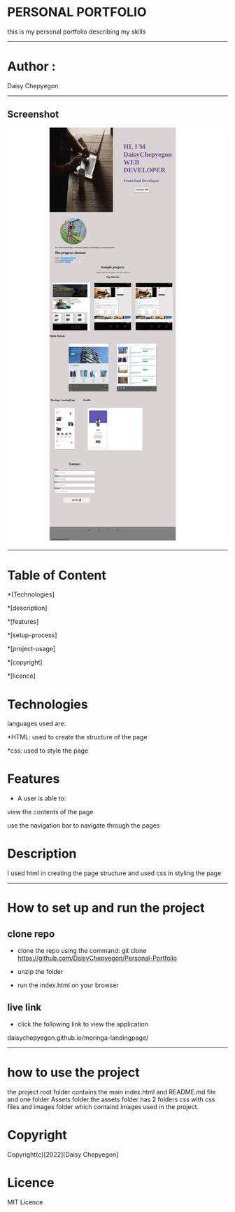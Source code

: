 # PERSONAL PORTFOLIO 

this is my personal portfolio describing my skills

---
# Author : 
Daisy Chepyegon

---

## Screenshot

![image](./Assets/Portfolio.png)


---

# Table of Content
*[Technologies]

*[description]

*[features]

*[setup-process]

*[project-usage]

*[copyright]

*[licence]

# Technologies

languages used are:

*HTML: used to create the structure of the page

*css: used to style the page

# Features

* A user is able to:

view the contents of the page

use the navigation bar to navigate through the pages

# Description

I used html in creating the page structure and used css in styling the page

---
# How to set up and run the project

## clone repo

* clone the repo using the command: git clone 
https://github.com/DaisyChepyegon/Personal-Portfolio

* unzip the folder 

* run the index.html on your browser

## live link

* click the following link to view the application

daisychepyegon.github.io/moringa-landingpage/

---

# how to use the project

the project root folder contains the main index.html and README.md file and one folder Assets folder.the assets folder has 2 folders css with css files and images folder which containd images used in the project.

# Copyright

Copyright(c)[2022][Daisy Chepyegon]

# Licence

MIT Licence

